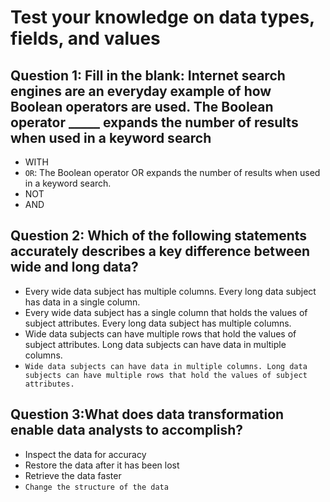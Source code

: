 # Test your knowledge on data types, fields, and values

## Question 1: Fill in the blank: Internet search engines are an everyday example of how Boolean operators are used. The Boolean operator _____ expands the number of results when used in a keyword search

- WITH
- `OR`: The Boolean operator OR expands the number of results when used in a keyword search.
- NOT
- AND

## Question 2: Which of the following statements accurately describes a key difference between wide and long data?

- Every wide data subject has multiple columns. Every long data subject has data in a single column.
- Every wide data subject has a single column that holds the values of subject attributes. Every long data subject has multiple columns.
- Wide data subjects can have multiple rows that hold the values of subject attributes. Long data subjects can have data in multiple columns.
- `Wide data subjects can have data in multiple columns. Long data subjects can have multiple rows that hold the values of subject attributes.`

## Question 3:What does data transformation enable data analysts to accomplish?

- Inspect the data for accuracy
- Restore the data after it has been lost
- Retrieve the data faster
- `Change the structure of the data`
